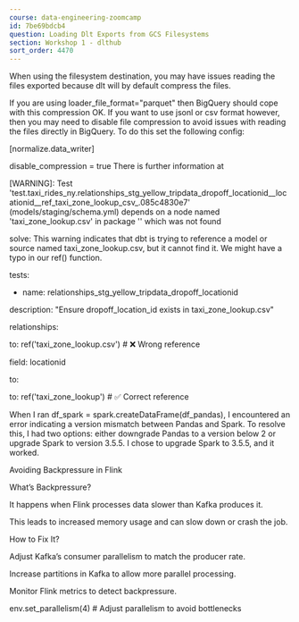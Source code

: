 ```yaml
---
course: data-engineering-zoomcamp
id: 7be69bdcb4
question: Loading Dlt Exports from GCS Filesystems
section: Workshop 1 - dlthub
sort_order: 4470
---
```


When using the filesystem destination, you may have issues reading the files exported because dlt will by default compress the files. 

If you are using loader_file_format="parquet" then BigQuery should cope with this compression OK. If you want to use jsonl or csv format however, then you may need to disable file compression to avoid issues with reading the files directly in BigQuery. To do this set the following config:

[normalize.data_writer]

disable_compression = true   There is further information at

[WARNING]: Test 'test.taxi_rides_ny.relationships_stg_yellow_tripdata_dropoff_locationid__locationid__ref_taxi_zone_lookup_csv_.085c4830e7' (models/staging/schema.yml) depends on a node named 'taxi_zone_lookup.csv' in package '' which was not found

solve: This warning indicates that dbt is trying to reference a model or source named taxi_zone_lookup.csv, but it cannot find it. We might have a typo in our ref() function.

tests:

- name: relationships_stg_yellow_tripdata_dropoff_locationid

description: "Ensure dropoff_location_id exists in taxi_zone_lookup.csv"

relationships:

to: ref('taxi_zone_lookup.csv')  # ❌ Wrong reference

field: locationid

to:

to: ref('taxi_zone_lookup')  # ✅ Correct reference

When I ran df_spark = spark.createDataFrame(df_pandas), I encountered an error indicating a version mismatch between Pandas and Spark. To resolve this, I had two options: either downgrade Pandas to a version below 2 or upgrade Spark to version 3.5.5. I chose to upgrade Spark to 3.5.5, and it worked.

Avoiding Backpressure in Flink

What’s Backpressure?

It happens when Flink processes data slower than Kafka produces it.

This leads to increased memory usage and can slow down or crash the job.

How to Fix It?

Adjust Kafka’s consumer parallelism to match the producer rate.

Increase partitions in Kafka to allow more parallel processing.

Monitor Flink metrics to detect backpressure.

env.set_parallelism(4)  # Adjust parallelism to avoid bottlenecks

